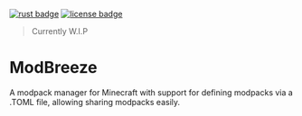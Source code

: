 [![rust badge](https://img.shields.io/static/v1?label=Made%20with&message=Rust&style=for-the-badge&logo=rust&labelColor=e82833&color=b11522)](https://www.rust-lang.org/)
[![license badge](https://img.shields.io/github/license/Mr1cecream/ModBreeze?style=for-the-badge)](https://github.com/Mr1cecream/ModBreeze/blob/main/LICENSE)

> Currently W.I.P

# ModBreeze
A modpack manager for Minecraft with support for defining modpacks via a .TOML file, allowing sharing modpacks easily.
